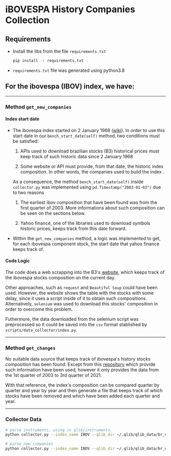 # iBOVESPA History Companies Collection

## Requirements

- Install the libs from the file `requirements.txt`

    ```bash
    pip install -r requirements.txt
    ```
- `requirements.txt` file was generated using python3.8

## For the ibovespa (IBOV) index, we have:

<hr/>

### Method `get_new_companies`

#### <b>Index start date</b>

- The ibovespa index started on 2 January 1968 ([wiki](https://en.wikipedia.org/wiki/%C3%8Dndice_Bovespa)).  In order to use this start date in our `bench_start_date(self)` method, two conditions must be satisfied:
    1) APIs used to download brazilian stocks (B3) historical prices must keep track of such historic data since 2 January 1968

    2) Some website or API must provide, from that date, the historic index composition. In other words, the companies used to build the index .

    As a consequence, the method `bench_start_date(self)` inside `collector.py` was implemented using `pd.Timestamp("2003-01-03")` due to two reasons

    1) The earliest ibov composition that have been found was from the first quarter of 2003. More informations about such composition can be seen on the sections below.

    2) Yahoo finance, one of the libraries used to download symbols historic prices, keeps track from this date forward.

- Within the `get_new_companies` method, a logic was implemented to get, for each ibovespa component stock, the start date that yahoo finance keeps track of.

#### <b>Code Logic</b>

The code does a web scrapping into the B3's [website](https://sistemaswebb3-listados.b3.com.br/indexPage/day/IBOV?language=pt-br), which keeps track of the ibovespa stocks composition on the current day. 

Other approaches, such as `request` and `Beautiful Soup` could have been used. However, the website shows the table with the stocks with some delay, since it uses a script inside of it to obtain such compositions.
Alternatively, `selenium` was used to download this stocks' composition in order to overcome this problem.

Futhermore, the data downloaded from the selenium script  was preprocessed so it could be saved into the `csv` format stablished by `scripts/data_collector/index.py`.

<hr/>

### Method `get_changes` 

No suitable data source that keeps track of ibovespa's history stocks composition has been found. Except from this [repository](https://github.com/igor17400/IBOV-HCI) which provide such information have been used, however it only provides the data from the 1st quarter of 2003 to 3rd quarter of 2021.

With that reference, the index's composition can be compared quarter by quarter and year by year and then generate a file that keeps track of which stocks have been removed and which have been added each quarter and year.

<hr/>

### Collector Data

```bash
# parse instruments, using in qlib/instruments.
python collector.py --index_name IBOV --qlib_dir ~/.qlib/qlib_data/br_data --method parse_instruments

# parse new companies
python collector.py --index_name IBOV --qlib_dir ~/.qlib/qlib_data/br_data --method save_new_companies
```

